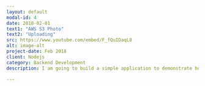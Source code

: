 ```yaml
---
layout: default
modal-id: 4
date: 2018-02-01
text1: "AWS S3 Photo"
text2: "Uploading"
src: https://www.youtube.com/embed/F_fQuIDaqL8
alt: image-alt
project-date: Feb 2018
client: Nodejs
category: Backend Development
description: I am going to build a simple application to demonstrate how to upload a photo to an AWS s3 bucket.

---
```

